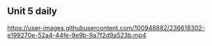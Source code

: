 ## Unit 5 daily


https://user-images.githubusercontent.com/100948882/236618302-e199270e-52a4-44fe-9e9b-9a7f2d9a523b.mp4

